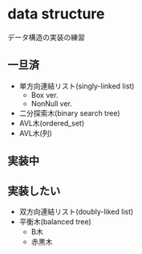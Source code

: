 # data structure
データ構造の実装の練習

## 一旦済
- 単方向連結リスト(singly-linked list)
    - Box ver.
    - NonNull ver.
- 二分探索木(binary search tree)
- AVL木(ordered_set)
- AVL木(列)

## 実装中

## 実装したい
- 双方向連結リスト(doubly-liked list)
- 平衡木(balanced tree)
    - B木
    - 赤黒木
